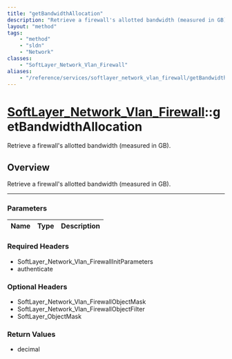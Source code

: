 ```yaml
---
title: "getBandwidthAllocation"
description: "Retrieve a firewall's allotted bandwidth (measured in GB)."
layout: "method"
tags:
    - "method"
    - "sldn"
    - "Network"
classes:
    - "SoftLayer_Network_Vlan_Firewall"
aliases:
    - "/reference/services/softlayer_network_vlan_firewall/getBandwidthAllocation"
---
```

# [SoftLayer_Network_Vlan_Firewall](/reference/services/SoftLayer_Network_Vlan_Firewall)::getBandwidthAllocation


Retrieve a firewall's allotted bandwidth (measured in GB).


## Overview 
Retrieve a firewall's allotted bandwidth (measured in GB).

-----

### Parameters 
|Name | Type | Description |
| --- | --- | --- |


### Required Headers
* SoftLayer_Network_Vlan_FirewallInitParameters
* authenticate


### Optional Headers
* SoftLayer_Network_Vlan_FirewallObjectMask
* SoftLayer_Network_Vlan_FirewallObjectFilter
* SoftLayer_ObjectMask

### Return Values
* decimal




